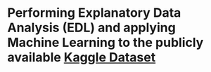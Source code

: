 # Performing Explanatory Data Analysis (EDL) and applying Machine Learning to the publicly available   [Kaggle Dataset](https://www.kaggle.com/datasets/jessemostipak/hotel-booking-demand)
